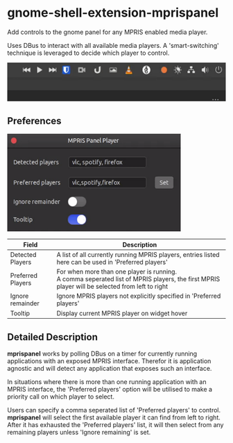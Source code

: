 # gnome-shell-extension-mprispanel

Add controls to the gnome panel for any MPRIS enabled media player.

Uses DBus to interact with all available media players. A 'smart-switching' technique is leveraged to decide which player to control.

<img src="images/mprispanel.gif" width="600"/>

## Preferences
<img src="images/gsettings.png" width="400"/>

| Field              | Description                                           |
|--------------------|-------------------------------------------------------|
| Detected Players   | A list of all currently running MPRIS players, entries listed here can be used in 'Preferred players'|
| Preferred Players  | For when more than one player is running.<br />A comma seperated list of MPRIS players, the first MPRIS player will be selected from left to right|
| Ignore remainder   | Ignore MPRIS players not explicitly specified in 'Preferred players'     |
| Tooltip | Display current MPRIS player on widget hover|

## Detailed Description

**mprispanel** works by polling DBus on a timer for currently running applications with an exposed MPRIS interface. Therefor it is application agnostic and will detect any application that exposes such an interface.

In situations where there is more than one running application with an MPRIS interface, the 'Preferred players' option will be utilised to make a priority call on which player to select.

Users can specify a comma seperated list of 'Preferred players' to control. **mprispanel** will select the first available player it can find from left to right. After it has exhausted the 'Preferred players' list, it will then select from any remaining players unless 'Ignore remaining' is set.


